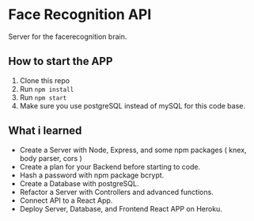 Face Recognition API
=========================================

Server for the facerecognition brain.

How to start the APP
----------------------------

1. Clone this repo
2. Run `npm install`
3. Run `npm start`
4. Make sure you use postgreSQL instead of mySQL for this code base.

What i learned
----------------------------

* Create a Server with Node, Express, and some npm packages ( knex, body parser, cors ) 
* Create a plan for your Backend before starting to code.
* Hash a password with npm package bcrypt.
* Create a Database with postgreSQL.
* Refactor a Server with Controllers and advanced functions.
* Connect API to a React App.
* Deploy Server, Database, and Frontend React APP on Heroku.

